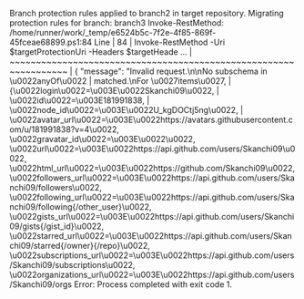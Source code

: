 Branch protection rules applied to branch2 in target repository.
Migrating protection rules for branch: branch3
Invoke-RestMethod: /home/runner/work/_temp/e6524b5c-7f2e-4f85-869f-45fceae68899.ps1:84
Line |
  84 |      Invoke-RestMethod -Uri $targetProtectionUri -Headers $targetHeade …
     |      ~~~~~~~~~~~~~~~~~~~~~~~~~~~~~~~~~~~~~~~~~~~~~~~~~~~~~~~~~~~~~~~~~
     |  {   "message": "Invalid request.\n\nNo subschema in \u0022anyOf\u0022
     | matched.\nFor \u0027items\u0027,
     | {\u0022login\u0022=\u003E\u0022Skanchi09\u0022,
     | \u0022id\u0022=\u003E181991838,
     | \u0022node_id\u0022=\u003E\u0022U_kgDOCtj5ng\u0022,
     | \u0022avatar_url\u0022=\u003E\u0022https://avatars.githubusercontent.com/u/181991838?v=4\u0022, \u0022gravatar_id\u0022=\u003E\u0022\u0022, \u0022url\u0022=\u003E\u0022https://api.github.com/users/Skanchi09\u0022, \u0022html_url\u0022=\u003E\u0022https://github.com/Skanchi09\u0022, \u0022followers_url\u0022=\u003E\u0022https://api.github.com/users/Skanchi09/followers\u0022, \u0022following_url\u0022=\u003E\u0022https://api.github.com/users/Skanchi09/following{/other_user}\u0022, \u0022gists_url\u0022=\u003E\u0022https://api.github.com/users/Skanchi09/gists{/gist_id}\u0022, \u0022starred_url\u0022=\u003E\u0022https://api.github.com/users/Skanchi09/starred{/owner}{/repo}\u0022, \u0022subscriptions_url\u0022=\u003E\u0022https://api.github.com/users/Skanchi09/subscriptions\u0022, \u0022organizations_url\u0022=\u003E\u0022https://api.github.com/users/Skanchi09/orgs
Error: Process completed with exit code 1.
